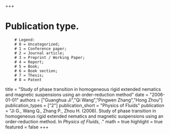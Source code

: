 +++
# Publication type.
        # Legend: 
        # 0 = Uncategorized; 
        # 1 = Conference paper; 
        # 2 = Journal article;
        # 3 = Preprint / Working Paper; 
        # 4 = Report; 
        # 5 = Book; 
        # 6 = Book section;
        # 7 = Thesis; 
        # 8 = Patent
title = "Study of phase transition in homogeneous rigid extended nematics and magnetic suspensions using an order-reduction method"
date = "2006-01-01"
authors = ["Guanghua Ji","Qi Wang","Pingwen Zhang","Hong Zhou"]
publication_types = ["2"]
publication_short = "Physics of Fluids"
publication = "Ji G., Wang Q., Zhang P., Zhou H. (2006). Study of phase transition in homogeneous rigid extended nematics and magnetic suspensions using an order-reduction method. In _Physics of Fluids_, ."
math = true
highlight = true
featured = false
+++